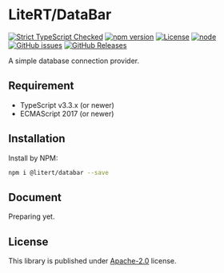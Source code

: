 # LiteRT/DataBar

[![Strict TypeScript Checked](https://badgen.net/badge/TS/Strict "Strict TypeScript Checked")](https://www.typescriptlang.org)
[![npm version](https://img.shields.io/npm/v/@litert/databar.svg?colorB=brightgreen)](https://www.npmjs.com/package/@litert/databar "Stable Version")
[![License](https://img.shields.io/npm/l/@litert/databar.svg?maxAge=2592000?style=plastic)](https://github.com/litert/databar/blob/master/LICENSE)
[![node](https://img.shields.io/node/v/@litert/databar.svg?colorB=brightgreen)](https://nodejs.org/dist/latest-v8.x/)
[![GitHub issues](https://img.shields.io/github/issues/litert/databar.js.svg)](https://github.com/litert/databar.js/issues)
[![GitHub Releases](https://img.shields.io/github/release/litert/databar.js.svg)](https://github.com/litert/databar.js/releases "Stable Release")

A simple database connection provider.

## Requirement

- TypeScript v3.3.x (or newer)
- ECMAScript 2017 (or newer)

## Installation

Install by NPM:

```sh
npm i @litert/databar --save
```

## Document

Preparing yet.

## License

This library is published under [Apache-2.0](./LICENSE) license.
